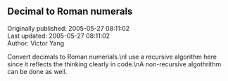 ## Decimal to Roman numerals  
Originally published: 2005-05-27 08:11:02  
Last updated: 2005-05-27 08:11:02  
Author: Victor Yang  
  
Convert decimals to Roman numerials.\nI use a recursive algorithm here since it reflects the thinking clearly in code.\nA non-recursive algothrithm can be done as well.